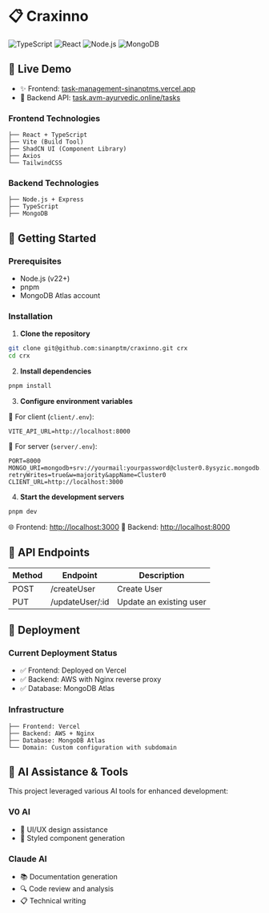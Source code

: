 # 📋 Craxinno 


![TypeScript](https://img.shields.io/badge/TypeScript-007ACC?style=for-the-badge&logo=typescript&logoColor=white)
![React](https://img.shields.io/badge/React-20232A?style=for-the-badge&logo=react&logoColor=61DAFB)
![Node.js](https://img.shields.io/badge/Node.js-43853D?style=for-the-badge&logo=node.js&logoColor=white)
![MongoDB](https://img.shields.io/badge/MongoDB-4EA94B?style=for-the-badge&logo=mongodb&logoColor=white)

## 🚀 Live Demo

- ✨ Frontend: [task-management-sinanptms.vercel.app](https://craxinno.vercel.app)
- 🔌 Backend API: [task.avm-ayurvedic.online/tasks](https://task.avm-ayurvedic.online)


### Frontend Technologies
```
├── React + TypeScript
├── Vite (Build Tool)
├── ShadCN UI (Component Library)
├── Axios
└── TailwindCSS
```

### Backend Technologies
```
├── Node.js + Express
├── TypeScript
├── MongoDB
```

## 🚀 Getting Started

### Prerequisites

- Node.js (v22+)
- pnpm
- MongoDB Atlas account

### Installation

1. **Clone the repository**
```bash
git clone git@github.com:sinanptm/craxinno.git crx
cd crx
```

2. **Install dependencies**
```bash
pnpm install
```

3. **Configure environment variables**

📁 For client (`client/.env`):
```env
VITE_API_URL=http://localhost:8000
```

📁 For server (`server/.env`):
```env
PORT=8000
MONGO_URI=mongodb+srv://yourmail:yourpassword@cluster0.8ysyzic.mongodb.net/Task_Management?retryWrites=true&w=majority&appName=Cluster0
CLIENT_URL=http://localhost:3000
```

4. **Start the development servers**
```bash
pnpm dev
```

🌐 Frontend: [http://localhost:3000](http://localhost:3000)
🔌 Backend: [http://localhost:8000](http://localhost:8000)

## 📡 API Endpoints

| Method | Endpoint          | Description             |
|--------|-------------------|-------------------------|
| POST   | /createUser       | Create User             |
| PUT    | /updateUser/:id   | Update an existing user |

## 🚀 Deployment

### Current Deployment Status
- ✅ Frontend: Deployed on Vercel
- ✅ Backend: AWS with Nginx reverse proxy
- ✅ Database: MongoDB Atlas

### Infrastructure
```
├── Frontend: Vercel
├── Backend: AWS + Nginx
├── Database: MongoDB Atlas
└── Domain: Custom configuration with subdomain
```

## 🤖 AI Assistance & Tools

This project leveraged various AI tools for enhanced development:

### V0 AI
- 🎨 UI/UX design assistance
- 🧩 Styled component generation

### Claude AI
- 📚 Documentation generation
- 🔍 Code review and analysis
- 📋 Technical writing

